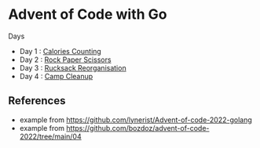 # Advent of Code with Go

Days
- Day 1 : [Calories Counting](./calories-counting)
- Day 2 : [Rock Paper Scissors](./rock-paper-scissors)
- Day 3 : [Rucksack Reorganisation](./rucksack-reorganisation)
- Day 4 : [Camp Cleanup](./camp-cleanup)


## References
- example from https://github.com/lynerist/Advent-of-code-2022-golang
- example from https://github.com/bozdoz/advent-of-code-2022/tree/main/04
